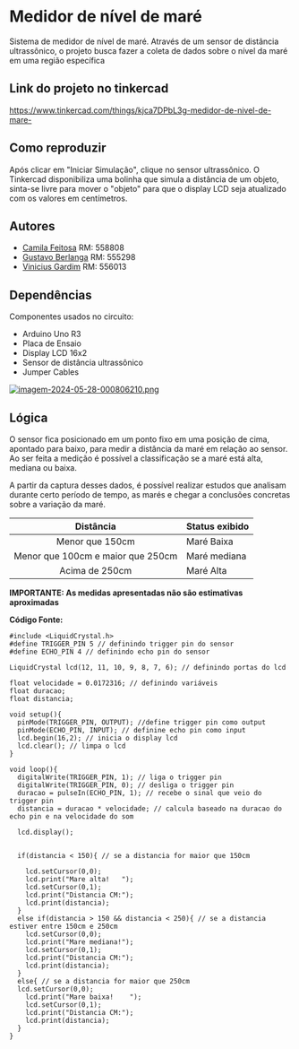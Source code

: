 
# Medidor de nível de maré

Sistema de medidor de nível de maré. Através de um sensor de distância ultrassônico, o projeto busca fazer a coleta de dados sobre o nível da maré em uma região específica

## Link do projeto no tinkercad

https://www.tinkercad.com/things/kjca7DPbL3g-medidor-de-nivel-de-mare-

## Como reproduzir

Após clicar em "Iniciar Simulação", clique no sensor ultrassônico. O Tinkercad disponibiliza uma bolinha que simula a distância de um objeto, sinta-se livre para mover o "objeto" para que o display LCD seja atualizado com os valores em centímetros.

## Autores
- [Camila Feitosa](https://github.com/camfeitosa) RM: 558808
- [Gustavo Berlanga](https://www.github.com/berla1) RM: 555298
- [Vinicius Gardim](https://www.github.com/gardim1) RM: 556013


## Dependências

Componentes usados no circuito: 

- Arduino Uno R3
- Placa de Ensaio
- Display LCD 16x2
- Sensor de distância ultrassônico
- Jumper Cables

 [![imagem-2024-05-28-000806210.png](https://i.postimg.cc/brjwpBrz/imagem-2024-05-28-000806210.png)](https://postimg.cc/LYNpVvj7)

## Lógica

O sensor fica posicionado em um ponto fixo em uma posição de cima, apontado para baixo, para medir a distância da maré em relação ao sensor. Ao ser feita a medição é possível a classificação se a maré está alta, mediana ou baixa.

A partir da captura desses dados, é possível realizar estudos que analisam durante certo período de tempo, as marés e chegar a conclusões concretas sobre a variação da maré.


| Distância | Status exibido |
|:----:| ----------------- | 
|Menor que 150cm| Maré Baixa |
|Menor que 100cm e maior que 250cm| Maré mediana | 
|Acima de 250cm| Maré Alta | 

**IMPORTANTE: As medidas apresentadas não são estimativas aproximadas**

**Código Fonte:**
```
#include <LiquidCrystal.h>
#define TRIGGER_PIN 5 // definindo trigger pin do sensor
#define ECHO_PIN 4 // definindo echo pin do sensor

LiquidCrystal lcd(12, 11, 10, 9, 8, 7, 6); // definindo portas do lcd

float velocidade = 0.0172316; // definindo variáveis
float duracao;
float distancia;

void setup(){
  pinMode(TRIGGER_PIN, OUTPUT); //define trigger pin como output
  pinMode(ECHO_PIN, INPUT); // definine echo pin como input
  lcd.begin(16,2); // inicia o display lcd
  lcd.clear(); // limpa o lcd
}

void loop(){
  digitalWrite(TRIGGER_PIN, 1); // liga o trigger pin
  digitalWrite(TRIGGER_PIN, 0); // desliga o trigger pin
  duracao = pulseIn(ECHO_PIN, 1); // recebe o sinal que veio do trigger pin
  distancia = duracao * velocidade; // calcula baseado na duracao do echo pin e na velocidade do som

  lcd.display();

  
  if(distancia < 150){ // se a distancia for maior que 150cm
 
    lcd.setCursor(0,0);
    lcd.print("Mare alta!   ");
    lcd.setCursor(0,1);
    lcd.print("Distancia CM:");
    lcd.print(distancia);   
  } 
  else if(distancia > 150 && distancia < 250){ // se a distancia estiver entre 150cm e 250cm
    lcd.setCursor(0,0); 
    lcd.print("Mare mediana!");
    lcd.setCursor(0,1);
    lcd.print("Distancia CM:");
    lcd.print(distancia);
  }
  else{ // se a distancia for maior que 250cm
  lcd.setCursor(0,0);
    lcd.print("Mare baixa!    ");
    lcd.setCursor(0,1);
    lcd.print("Distancia CM:");
    lcd.print(distancia);
  }
}
```
